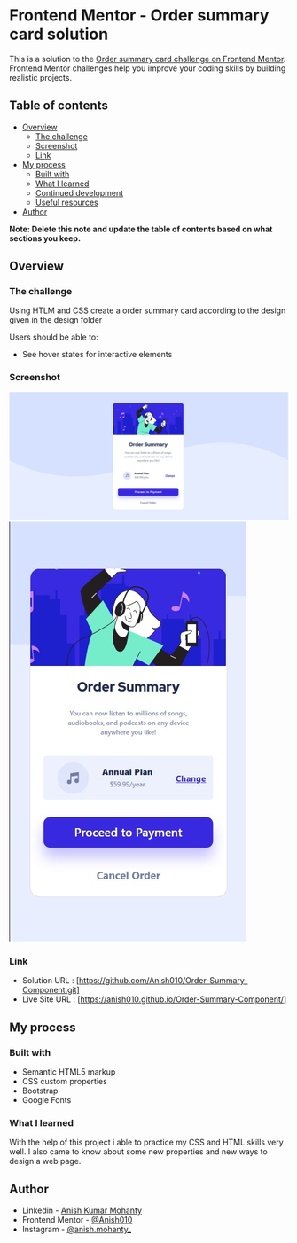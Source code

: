 # Frontend Mentor - Order summary card solution

This is a solution to the [Order summary card challenge on Frontend Mentor](https://www.frontendmentor.io/challenges/order-summary-component-QlPmajDUj). Frontend Mentor challenges help you improve your coding skills by building realistic projects.

## Table of contents

- [Overview](#overview)
  - [The challenge](#the-challenge)
  - [Screenshot](#screenshot)
  - [Link](#Link)
- [My process](#my-process)
  - [Built with](#built-with)
  - [What I learned](#what-i-learned)
  - [Continued development](#continued-development)
  - [Useful resources](#useful-resources)
- [Author](#author)

**Note: Delete this note and update the table of contents based on what sections you keep.**

## Overview

### The challenge

Using HTLM and CSS create a order summary card according to the design given in the design folder

Users should be able to:

- See hover states for interactive elements

### Screenshot

![Dekstop Design preview for the Order summary card coding challenge](./ScreenShot/Desktop-Preview.jpg)
![Mobile Design preview for the Order summary card coding challenge](./ScreenShot/Mobile-Preview.jpg)

### Link
- Solution URL : [https://github.com/Anish010/Order-Summary-Component.git]
- Live Site URL : [https://anish010.github.io/Order-Summary-Component/]

## My process

### Built with

- Semantic HTML5 markup
- CSS custom properties
- Bootstrap
- Google Fonts

### What I learned

With the help of this project i able to practice my CSS and HTML skills very well. I also came to know about some new properties and new ways to design a web page.

## Author

- Linkedin - [Anish Kumar Mohanty](https://www.linkedin.com/in/anish-kumar-mohanty-68a019216/)
- Frontend Mentor - [@Anish010](https://www.frontendmentor.io/profile/Anish010)
- Instagram - [@anish.mohanty\_](https://www.instagram.com/anish.mohanty_/)
